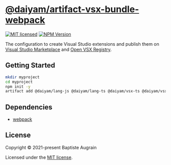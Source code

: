 [@daiyam/artifact-vsx-bundle-webpack](https://github.com/daiyam/artifact-configs/tree/master/packages/vsx-bundle-webpack)
=================================================================================================

[![MIT licensed](https://img.shields.io/badge/license-MIT-blue.svg)](./LICENSE)
[![NPM Version](https://img.shields.io/npm/v/@daiyam/artifact-vsx-bundle-webpack.svg?colorB=green)](https://www.npmjs.com/package/@daiyam/artifact-vsx-bundle-webpack)

The configuration to create Visual Studio extensions and publish them on [Visual Studio Marketplace](https://marketplace.visualstudio.com/) and [Open VSX Registry](https://open-vsx.org/).

Getting Started
---------------

```sh
mkdir myproject
cd myproject
npm init -y
artifact add @daiyam/lang-js @daiyam/lang-ts @daiyam/vsx-ts @daiyam/vsx-bundle-webpack
```

Dependencies
------------

- [webpack](https://github.com/webpack/webpack)

License
-------

Copyright &copy; 2021-present Baptiste Augrain

Licensed under the [MIT license](https://opensource.org/licenses/MIT).
